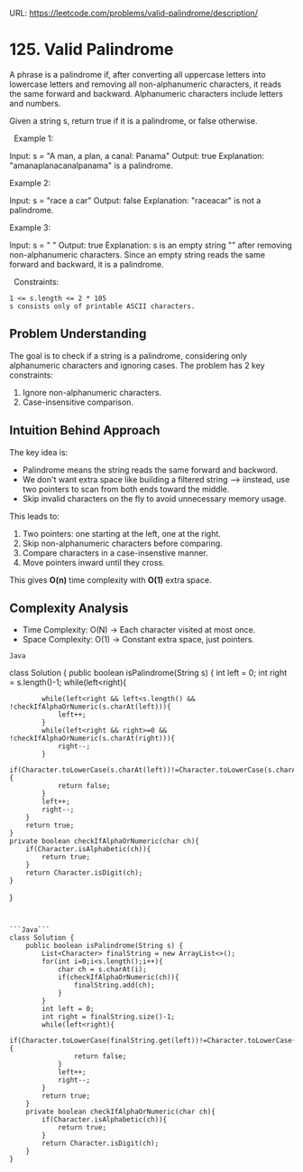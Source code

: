 URL: https://leetcode.com/problems/valid-palindrome/description/

# 125. Valid Palindrome

A phrase is a palindrome if, after converting all uppercase letters into lowercase letters and removing all non-alphanumeric characters, it reads the same forward and backward. Alphanumeric characters include letters and numbers.

Given a string s, return true if it is a palindrome, or false otherwise.

 
Example 1:

Input: s = "A man, a plan, a canal: Panama"
Output: true
Explanation: "amanaplanacanalpanama" is a palindrome.

Example 2:

Input: s = "race a car"
Output: false
Explanation: "raceacar" is not a palindrome.

Example 3:

Input: s = " "
Output: true
Explanation: s is an empty string "" after removing non-alphanumeric characters.
Since an empty string reads the same forward and backward, it is a palindrome.

 
Constraints:

	1 <= s.length <= 2 * 105
	s consists only of printable ASCII characters.


## Problem Understanding
The goal is to check if a string is a palindrome, considering only alphanumeric characters and ignoring cases.
The problem has 2 key constraints:
1. Ignore non-alphanumeric characters.
2. Case-insensitive comparison.


## Intuition Behind Approach
The key idea is:
- Palindrome means the string reads the same forward and backword.
- We don't want extra space like building a filtered string --> iinstead, use two pointers to scan from both ends toward the middle.
- Skip invalid characters on the fly to avoid unnecessary memory usage.

This leads to:
1. Two pointers: one starting at the left, one at the right.
2. Skip non-alphanumeric characters before comparing.
3. Compare characters in a case-insenstive manner.
4. Move pointers inward until they cross.

This gives **O(n)** time complexity with **O(1)** extra space.

## Complexity Analysis
- Time Complexity: O(N) -> Each character visited at most once.
- Space Complexity: O(1) -> Constant extra space, just pointers.



```Java```

class Solution {
    public boolean isPalindrome(String s) {
        int left = 0;
        int right = s.length()-1;
        while(left<right){

            while(left<right && left<s.length() && !checkIfAlphaOrNumeric(s.charAt(left))){
                left++;
            }
            while(left<right && right>=0 && !checkIfAlphaOrNumeric(s.charAt(right))){
                right--;
            }
            if(Character.toLowerCase(s.charAt(left))!=Character.toLowerCase(s.charAt(right))){
                return false;
            }
            left++;
            right--;
        }
        return true;
    }
    private boolean checkIfAlphaOrNumeric(char ch){
        if(Character.isAlphabetic(ch)){
            return true;
        }
        return Character.isDigit(ch);
    }
}
```


```Java```
class Solution {
    public boolean isPalindrome(String s) {
        List<Character> finalString = new ArrayList<>();
        for(int i=0;i<s.length();i++){
            char ch = s.charAt(i);
            if(checkIfAlphaOrNumeric(ch)){
                finalString.add(ch);
            }
        }
        int left = 0;
        int right = finalString.size()-1;
        while(left<right){
            if(Character.toLowerCase(finalString.get(left))!=Character.toLowerCase(finalString.get(right))){
                return false;
            }
            left++;
            right--;
        }
        return true;
    }
    private boolean checkIfAlphaOrNumeric(char ch){
        if(Character.isAlphabetic(ch)){
            return true;
        }
        return Character.isDigit(ch);
    }
}
```

